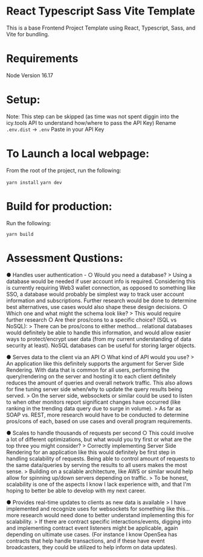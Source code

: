 # React Typescript Sass Vite Template

This is a base Frontend Project Template using React, Typescript, Sass, and Vite for bundling.

# Requirements
Node Version 16.17

# Setup:
Note: This step can be skipped (as time was not spent diggin into the icy.tools API to understand how/where to pass the API Key)
 Rename `.env.dist` → `.env`
 Paste in your API Key

# To Launch a local webpage:

From the root of the project, run the following:

 `yarn install`
 `yarn dev` 

# Build for production:
Run the following:

 `yarn build`

 # Assessment Qustions:
● Handles user authentication - 
   ○ Would you need a database?
    > Using a database would be needed if user account info is required. Considering this is currently requiring Web3 wallet connection, as opposed to something like SSO, a database would probably be simplest way to track user account information and subscriptions. Further research would be done to determine best alternatives, use cases would also shape these design decisions.
   ○ Which one and what might the schema look like?
    > This would require further research
   ○ Are their pros/cons to a specific choice? (SQL vs NoSQL):
    > There can be pros/cons to either method... relational databases would definitely be able to handle this information, and would allow easier ways to protect/encrypt user data (from my current understanding of data security at least). NoSQL databases can be useful for storing larger objects.

● Serves data to the client via an API
  ○ What kind of API would you use?
    > An application like this definitely supports the argument for Server Side Rendering. With data that is common for all users, performing the query/rendering on the server and hosting it to each client definitely reduces the amount of queries and overall network traffic. This also allows for fine tuning server side when/why to update the query results being served.
    > On the server side, websockets or similar could be used to listen to when other monitors report significant changes have occurred (like ranking in the trending data query due to surge in volume).
    > As far as SOAP vs. REST, more research would have to be conducted to determine pros/cons of each, based on use cases and overall program requirements.

● Scales to handle thousands of requests per second
  ○ This could involve a lot of different optimizations, but what would you try first or what are the top three you might consider?
    > Correctly implementing Server Side Rendering for an application like this would definitely be first step in handling scalability of requests. Being able to control amount of requests to the same data/queries by serving the results to all users makes the most sense.
    > Building on a scalable architecture, like AWS or similar would help allow for spinning up/down servers depending on traffic.
    > To be honest, scalability is one of the aspects I know I lack experience with, and that I'm hoping to better be able to develop with my next career.

● Provides real-time updates to clients as new data is available
    > I have implemented and recognize uses for websockets for something like this... more research would need done to better understand implementing this for scalability.
    > If there are contract specific interactions/events, digging into and implementing contract event listeners might be applicable, again depending on ultimate use cases. (For instance I know OpenSea has contracts that help handle transactions, and if these have event broadcasters, they could be utilized to help inform on data updates).
